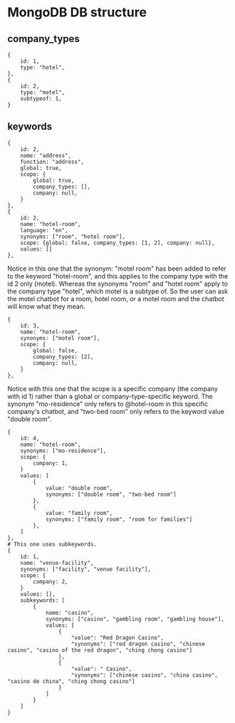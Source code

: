 # MongoDB DB structure

## company_types
```
{
    id: 1,
    type: "hotel",
},
{
    id: 2,
    type: "motel",
    subtypeof: 1,
}
```

## keywords
```
{
    id: 2,
    name: "address",
    function: "address",
    global: true,
    scope: {
        global: true,
        company_types: [],
        company: null,
    }
},
{
    id: 2,
    name: "hotel-room",
    language: "en",
    synonyms: ["room", "hotel room"],
    scope: {global: false, company_types: [1, 2], company: null},
    values: []
},
```

Notice in this one that the synonym: "motel room" has been added to refer to the keyword "hotel-room", and this applies to
the company type with the id 2 only (motel). Whereas the synonyms "room" and "hotel room" apply to the company type "hotel",
which motel is a subtype of. So the user can ask the motel chatbot for a room, hotel room, or a motel room and the chatbot
will know what they mean.

```
{
    id: 3,
    name: "hotel-room",
    synonyms: ["motel room"],
    scope: {
        global: false,
        company_types: [2],
        company: null,
    }
},
```

Notice with this one that the scope is a specific company (the company with id 1) rather than a global or company-type-specific
keyword. The synonym "mo-residence" only refers to @hotel-room in this specific company's chatbot, and "two-bed room" only
refers to the keyword value "double room".

```
{
    id: 4,
    name: "hotel-room",
    synonyms: ["mo-residence"],
    scope: {
        company: 1,
    }
    values: [
        {
            value: "double room",
            synonyms: ["double room", "two-bed room"]
        },
        {
            value: "family room",
            synonyms: ["family room", "room for families"]
        },
    ]
},
# This one uses subkeywords.
{
    id: 1,
    name: "venue-facility",
    synonyms: ["facility", "venue facility"],
    scope: {
        company: 2,
    }
    values: [],
    subkeywords: [
        {
            name: "casino",
            synonyms: ["casino", "gambling room", "gambling house"],
            values: [
                {
                    "value": "Red Dragon Casino",
                    "synonyms": ["red dragon casino", "chinese casino", "casino of the red dragon", "ching chong casino"]
                },
                {
                    "value": " Casino",
                    "synonyms": ["chinese casino", "china casino", "casino de china", "ching chong casino"]
                }
            ]
        }
    ]
}
```
